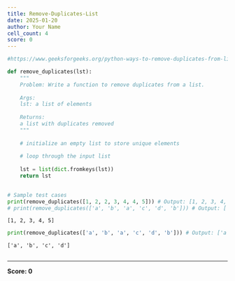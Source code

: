 ```yaml
---
title: Remove-Duplicates-List
date: 2025-01-20
author: Your Name
cell_count: 4
score: 0
---
```


```python
#https://www.geeksforgeeks.org/python-ways-to-remove-duplicates-from-list/
```


```python
def remove_duplicates(lst):
    """
    Problem: Write a function to remove duplicates from a list.
    
    Args:
    lst: a list of elements
    
    Returns:
    a list with duplicates removed
    """
    
    # initialize an empty list to store unique elements
    
    # loop through the input list
    
    lst = list(dict.fromkeys(lst))
    return lst
    

# Sample test cases
print(remove_duplicates([1, 2, 2, 3, 4, 4, 5])) # Output: [1, 2, 3, 4, 5]
# print(remove_duplicates(['a', 'b', 'a', 'c', 'd', 'b'])) # Output: ['a', 'b', 'c', 'd']
```

    [1, 2, 3, 4, 5]



```python
print(remove_duplicates(['a', 'b', 'a', 'c', 'd', 'b'])) # Output: ['a', 'b', 'c', 'd']
```

    ['a', 'b', 'c', 'd']



```python

```


---
**Score: 0**
